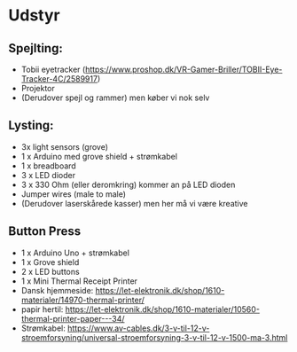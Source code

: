 # Udstyr

## Spejlting:
- Tobii eyetracker (https://www.proshop.dk/VR-Gamer-Briller/TOBII-Eye-Tracker-4C/2589917)
- Projektor
- (Derudover spejl og rammer) men køber vi nok selv

## Lysting:
- 3x light sensors (grove) 
- 1 x Arduino med grove shield + strømkabel
- 1 x breadboard 
- 3 x LED dioder 
- 3 x 330 Ohm (eller deromkring) kommer an på LED dioden 
- Jumper wires (male to male) 
- (Derudover laserskårede kasser) men her må vi være kreative

## Button Press
- 1 x Arduino Uno + strømkabel
- 1 x Grove shield
- 2 x LED buttons
- 1 x Mini Thermal Receipt Printer
- Dansk hjemmeside:
https://let-elektronik.dk/shop/1610-materialer/14970-thermal-printer/
- papir hertil:
https://let-elektronik.dk/shop/1610-materialer/10560-thermal-printer-paper---34/
- Strømkabel:
https://www.av-cables.dk/3-v-til-12-v-stroemforsyning/universal-stroemforsyning-3-v-til-12-v-1500-ma-3.html

